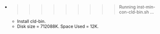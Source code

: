 * >>>>>>>>> Running inst-min-con-cld-bin.sh ...
  * Install cld-bin.
  * Disk size = 712088K. Space Used = 12K.
